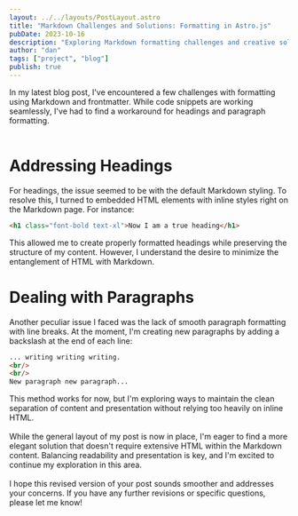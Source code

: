 ```yaml
---
layout: ../../layouts/PostLayout.astro
title: "Markdown Challenges and Solutions: Formatting in Astro.js"
pubDate: 2023-10-16
description: "Exploring Markdown formatting challenges and creative solutions in Astro.js thus far."
author: "dan"
tags: ["project", "blog"]
publish: true
---
```

In my latest blog post, I've encountered a few challenges with formatting using Markdown and frontmatter. While code snippets are working seamlessly, I've had to find a workaround for headings and paragraph formatting.
<br/>
<br/>
# Addressing Headings

For headings, the issue seemed to be with the default Markdown styling. To resolve this, I turned to embedded HTML elements with inline styles right on the Markdown page. For instance:
```html
<h1 class="font-bold text-xl">Now I am a true heading</h1>

```
This allowed me to create properly formatted headings while preserving the structure of my content. However, I understand the desire to minimize the entanglement of HTML with Markdown.
# Dealing with Paragraphs

Another peculiar issue I faced was the lack of smooth paragraph formatting with line breaks. At the moment, I'm creating new paragraphs by adding a backslash at the end of each line:
```markdown
... writing writing writing.
<br/>
<br/>
New paragraph new paragraph...
```
This method works for now, but I'm exploring ways to maintain the clean separation of content and presentation without relying too heavily on inline HTML.
<br/>
<br/>
While the general layout of my post is now in place, I'm eager to find a more elegant solution that doesn't require extensive HTML within the Markdown content. Balancing readability and presentation is key, and I'm excited to continue my exploration in this area.
<br/>
<br/>
I hope this revised version of your post sounds smoother and addresses your concerns. If you have any further revisions or specific questions, please let me know!
